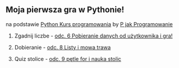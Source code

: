 Moja pierwsza gra w Pythonie!
---------------------------------------------------------------------------------------------------------------
na podstawie [Python Kurs programowania](https://www.youtube.com/watch?v=cnNs8qcWg0Q&list=PL3yDCQ6GKeEyBOF0gZyBvihDv6n0GNsdm) by [P jak Programowanie](https://www.youtube.com/channel/UCwqpR0XraS02wfh2OVHmPwQ)


1. Zgadnij liczbe - [odc. 6 Pobieranie danych od użytkownika i gra!](https://www.youtube.com/watch?v=DiMZKQALjgI&index=7&list=PL3yDCQ6GKeEyBOF0gZyBvihDv6n0GNsdm) 

2. Dobieranie - [odc. 8 Listy i mowa trawa](https://www.youtube.com/watch?v=7GYXughsFJk&index=9&list=PL3yDCQ6GKeEyBOF0gZyBvihDv6n0GNsdm)

3. Quiz stolice - [odc. 9 pętle for i nauka stolic](https://www.youtube.com/watch?v=dD3PtNh8jCs&list=PL3yDCQ6GKeEyBOF0gZyBvihDv6n0GNsdm&index=10)
